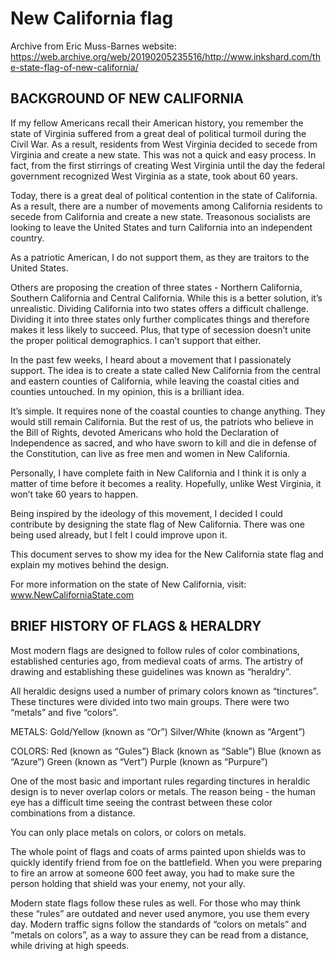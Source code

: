 # New California flag

Archive from Eric Muss-Barnes website: https://web.archive.org/web/20190205235516/http://www.inkshard.com/the-state-flag-of-new-california/

## BACKGROUND OF NEW CALIFORNIA
If my fellow Americans recall their American history, you remember the state of Virginia suffered from a great deal of political turmoil during the Civil War. As a result, residents from West Virginia decided to secede from Virginia and create a new state. This was not a quick and easy process. In fact, from the first stirrings of creating West Virginia until the day the federal government recognized West Virginia as a state, took about 60 years.

Today, there is a great deal of political contention in the state of California. As a result, there are a number of movements among California residents to secede from California and create a new state.
Treasonous socialists are looking to leave the United States and turn California into an independent country.

As a patriotic American, I do not support them, as they are traitors to the United States.

Others are proposing the creation of three states - Northern California,
Southern California and Central California. While this is a better solution, it’s unrealistic. Dividing California into two states offers a difficult challenge. Dividing it into three states only further complicates things and therefore makes it less likely to succeed. Plus, that type of secession doesn’t unite the proper political demographics. I can’t support that either.

In the past few weeks, I heard about a movement that I passionately support. The idea is to create a state called New California from the central and eastern counties of California, while leaving the coastal cities and counties untouched. In my opinion, this is a brilliant idea.

It’s simple. It requires none of the coastal counties to change anything. They would still remain California. But the rest of us, the patriots who believe in the Bill of Rights, devoted Americans who hold the Declaration of Independence as sacred, and who have sworn to kill and die in defense of the Constitution, can live as free men and women in New California.

Personally, I have complete faith in New California and I think it is only a matter of time before it becomes a reality. Hopefully, unlike West Virginia, it won’t take 60 years to happen.

Being inspired by the ideology of this movement, I decided I could contribute by designing the state flag of New California. There was one being used already, but I felt I could improve upon it.

This document serves to show my idea for the New California state flag and explain my motives behind the design.

For more information on the state of New California, visit:
www.NewCaliforniaState.com

## BRIEF HISTORY OF FLAGS & HERALDRY
Most modern flags are designed to follow rules of color combinations, established centuries ago, from medieval coats of arms. The artistry of drawing and establishing these guidelines was known as “heraldry”.

All heraldic designs used a number of primary colors known as “tinctures”. These tinctures were divided into two main groups. There were two “metals” and five “colors”.

METALS:
Gold/Yellow (known as “Or”)
Silver/White (known as “Argent”)

COLORS:
Red (known as “Gules”)
Black (known as “Sable”)
Blue (known as “Azure”)
Green (known as “Vert”)
Purple (known as “Purpure”)

One of the most basic and important rules regarding tinctures in heraldic design is to never overlap colors or metals. The reason being - the human eye has a difficult time seeing the contrast between these color combinations from a distance.

You can only place metals on colors, or colors on metals.

The whole point of flags and coats of arms painted upon shields was to quickly identify friend from foe on the battlefield. When you were preparing to fire an arrow at someone 600 feet away, you had to make sure the person holding that shield was your enemy, not your ally.

Modern state flags follow these rules as well. For those who may think these “rules” are outdated and never used anymore, you use them every day. Modern traffic signs follow the standards of “colors on metals” and “metals on colors”, as a way to assure they can be read from a distance, while driving at high speeds.